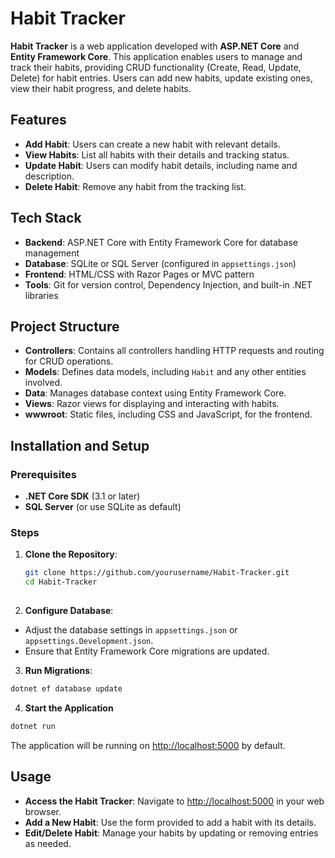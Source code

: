 # Habit Tracker

**Habit Tracker** is a web application developed with **ASP.NET Core** and **Entity Framework Core**. This application enables users to manage and track their habits, providing CRUD functionality (Create, Read, Update, Delete) for habit entries. Users can add new habits, update existing ones, view their habit progress, and delete habits.

## Features

- **Add Habit**: Users can create a new habit with relevant details.
- **View Habits**: List all habits with their details and tracking status.
- **Update Habit**: Users can modify habit details, including name and description.
- **Delete Habit**: Remove any habit from the tracking list.

## Tech Stack

- **Backend**: ASP.NET Core with Entity Framework Core for database management
- **Database**: SQLite or SQL Server (configured in `appsettings.json`)
- **Frontend**: HTML/CSS with Razor Pages or MVC pattern
- **Tools**: Git for version control, Dependency Injection, and built-in .NET libraries

## Project Structure

- **Controllers**: Contains all controllers handling HTTP requests and routing for CRUD operations.
- **Models**: Defines data models, including `Habit` and any other entities involved.
- **Data**: Manages database context using Entity Framework Core.
- **Views**: Razor views for displaying and interacting with habits.
- **wwwroot**: Static files, including CSS and JavaScript, for the frontend.

## Installation and Setup

### Prerequisites

- **.NET Core SDK** (3.1 or later)
- **SQL Server** (or use SQLite as default)

### Steps

1. **Clone the Repository**:
   ```bash
   git clone https://github.com/yourusername/Habit-Tracker.git
   cd Habit-Tracker
 
2. **Configure Database**:
- Adjust the database settings in `appsettings.json` or `appsettings.Development.json`.
- Ensure that Entity Framework Core migrations are updated.

 3. **Run Migrations**:
 ```bash
 dotnet ef database update
 ```

4. **Start the Application**
 ```bash
 dotnet run
 ```

The application will be running on [http://localhost:5000](http://localhost:5000) by default.

## Usage

- **Access the Habit Tracker**: Navigate to [http://localhost:5000](http://localhost:5000) in your web browser.
- **Add a New Habit**: Use the form provided to add a habit with its details.
- **Edit/Delete Habit**: Manage your habits by updating or removing entries as needed.
